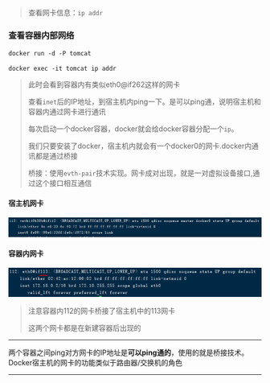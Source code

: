 > 查看网卡信息：`ip addr`

### 查看容器内部网络

```
docker run -d -P tomcat
```

```
docker exec -it tomcat ip addr
```

> 此时会看到容器内有类似eth0@if262这样的网卡
>
> 查看`inet`后的IP地址，到宿主机内ping一下。是可以ping通，说明宿主机和容器内通过网卡进行通讯
>
> 每次启动一个docker容器，docker就会给docker容器分配一个`ip`。
>
> 我们只要安装了docker，宿主机内就会有一个docker0的网卡.docker内通讯都是通过桥接
>
> 桥接：使用`evth-pair`技术实现。网卡成对出现，就是一对虚拟设备接口,通过这个接口相互通信



#### 宿主机网卡

![宿主机网卡](images/宿主机网卡.png)

#### 容器内网卡

![容器内网卡](images/容器内网卡.png)

> 注意容器内112的网卡桥接了宿主机中的113网卡
>
> 这两个网卡都是在新建容器后出现的

------

两个容器之间ping对方网卡的IP地址是**可以ping通的**，使用的就是桥接技术。Docker宿主机的网卡的功能类似于路由器/交换机的角色

------



